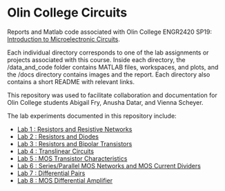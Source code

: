 # Olin College Circuits
Reports and Matlab code associated with Olin College ENGR2420 SP19: [Introduction to Microelectronic Circuits](http://madvlsi.olin.edu/circuits/).

Each individual directory corresponds to one of the lab assignments or projects associated with this course. Inside each directory, the /data_and_code folder contains MATLAB files, workspaces, and plots, and the /docs directory contains images and the report. Each directory also contains a short README with relevant links.

This repository was used to facilitate collaboration and documentation for Olin College students Abigail Fry, Anusha Datar, and Vienna Scheyer.

The lab experiments documented in this repository include: 
- [Lab 1 : Resistors and Resistive Networks](https://anushadatar.github.io/olin-circuits-sp19/Lab_1_Resistive_Networks/)
- [Lab 2 : Resistors and Diodes](https://anushadatar.github.io/olin-circuits-sp19/Lab_2_Resistors_and_Diodes/)
- [Lab 3 : Resistors and Bipolar Transistors](https://anushadatar.github.io/olin-circuits-sp19/Lab_3_Resistors_and_Bipolar_Transistors/)
- [Lab 4 : Translinear Circuits](https://anushadatar.github.io/olin-circuits-sp19/Lab_4_Translinear_Circuits/)
- [Lab 5 : MOS Transistor Characteristics](https://anushadatar.github.io/olin-circuits-sp19/Lab_5_MOS_Transistor_Characteristics/)
- [Lab 6 : Series/Parallel MOS Networks and MOS Current Dividers](https://anushadatar.github.io/olin-circuits-sp19/Lab_6_MOS_Networks_Current_Dividers)
- [Lab 7 : Differential Pairs](https://anushadatar.github.io/olin-circuits-sp19/Lab_7_Differential_Pairs)
- [Lab 8 : MOS Differential Amplifier](https://anushadatar.github.io/olin-circuits-sp19/Lab_8_MOS_Differential_Amplifier)
